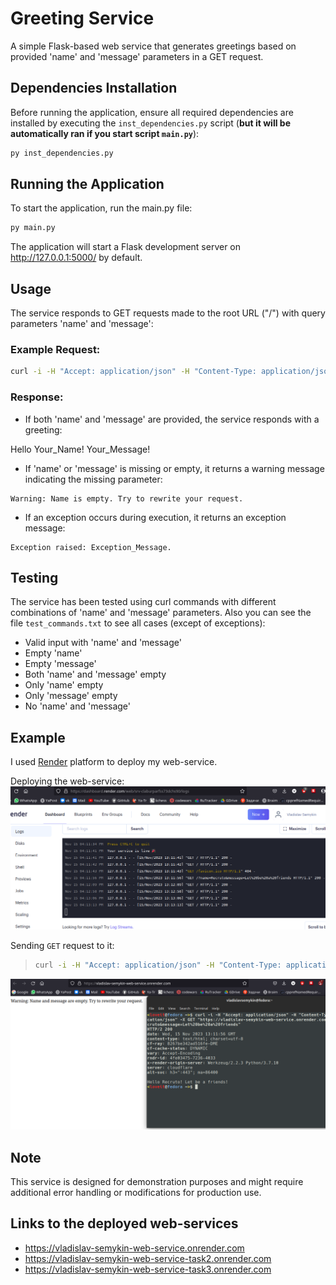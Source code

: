 # Greeting Service

A simple Flask-based web service that generates greetings based on provided 'name' and 'message' parameters in a GET request.

## Dependencies Installation

Before running the application, ensure all required dependencies are installed by executing the `inst_dependencies.py` script (<b>but it will be automatically ran if you start script `main.py`</b>):

```bash
py inst_dependencies.py
```

## Running the Application

To start the application, run the main.py file:

```bash
py main.py
```

The application will start a Flask development server on http://127.0.0.1:5000/ by default.

## Usage

The service responds to GET requests made to the root URL ("/") with query parameters 'name' and 'message':

### Example Request:

```bash
curl -i -H "Accept: application/json" -H "Content-Type: application/json" -X GET "http://127.0.0.1:5000/?name=Your_Name&message=Your_Message"
```

### Response:

- If both 'name' and 'message' are provided, the service responds with a greeting:

Hello Your_Name! Your_Message!

- If 'name' or 'message' is missing or empty, it returns a warning message indicating the missing parameter:

```
Warning: Name is empty. Try to rewrite your request.
```

- If an exception occurs during execution, it returns an exception message:

```
Exception raised: Exception_Message.
```

## Testing

The service has been tested using curl commands with different combinations of 'name' and 'message' parameters. Also you can see the file `test_commands.txt` to see all cases (except of exceptions):

- Valid input with 'name' and 'message'
- Empty 'name'
- Empty 'message'
- Both 'name' and 'message' empty
- Only 'name' empty
- Only 'message' empty
- No 'name' and 'message'

## Example

I used [Render](https://dashboard.render.com) platform to deploy my web-service.

Deploying the web-service:
<img src="Recruto_task1/imgs/1.png">

Sending `GET` request to it:

> ```bash
> curl -i -H "Accept: application/json" -H "Content-Type: application/json" -X GET "https://vladislav-semykin-web-service.onrender.com/?name=Recruto&message=Let%20be%20a%20friends"
> ```

<img src="Recruto_task1/imgs/2.png">

## Note

This service is designed for demonstration purposes and might require additional error handling or modifications for production use.

## Links to the deployed web-services

- https://vladislav-semykin-web-service.onrender.com
- https://vladislav-semykin-web-service-task2.onrender.com
- https://vladislav-semykin-web-service-task3.onrender.com
